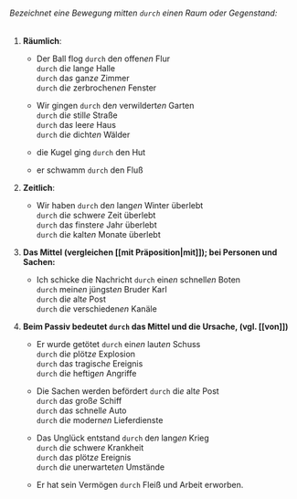 ###### Bezeichnet eine Bewegung mitten `durch` einen Raum oder Gegenstand:

1) **Räumlich**: 
	-    Der Ball flog `durch` de*n* offen*en* Flur  
                 `durch` di*e* lang*e* Halle  
                 `durch` da*s* ganz*e* Zimmer  
                 `durch` di*e* zerbrochen*en* Fenster  

	- Wir gingen `durch` de*n* verwildert*en* Garten  
                `durch` di*e* still*e* Straße  
                `durch` da*s* leer*e* Haus  
                `durch` di*e* dicht*en* Wälder  
	
	- die Kugel ging `durch` den Hut
	  
	- er schwamm `durch` den Fluß

2) **Zeitlich**:
	- Wir haben `durch` de*n* lang*en* Winter überlebt  
               `durch` di*e* schwer*e* Zeit überlebt  
               `durch` da*s* finster*e* Jahr überlebt  
               `durch` di*e* kalt*en* Monate überlebt  

3) **Das Mittel (vergleichen [[mit Präposition|mit]]); bei Personen und Sachen:** 
	-   Ich schicke die Nachricht `durch` ein*en* schnell*en* Boten  
                            `durch` mein*en* jüngst*en* Bruder Karl  
                            `durch` di*e* alt*e* Post  
                            `durch` di*e* verschieden*en* Kanäle  

4) **Beim Passiv bedeutet `durch` das Mittel und die Ursache, (vgl. [[von]])**
	- Er wurde getötet     `durch` ein*en* laut*en* Schuss  
                     `durch` di*e* plötz*e* Explosion  
                     `durch` da*s* tragisch*e* Ereignis  
                     `durch` di*e* heftig*en* Angriffe  
	
	- Die Sachen werden befördert `durch` di*e* alt*e* Post  
                              `durch` da*s* groß*e* Schiff  
                              `durch` da*s* schnell*e* Auto  
                              `durch` di*e* modern*en* Lieferdienste  
		
	- Das Unglück entstand `durch` de*n* lang*en* Krieg  
                       `durch` di*e* schwer*e* Krankheit  
                       `durch` da*s* plötz*e* Ereignis  
                       `durch` di*e* unerwartet*en* Umstände  
	
	- Er hat sein Vermögen `durch` Fleiß und Arbeit erworben.  



